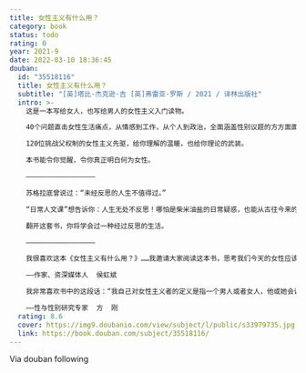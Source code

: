 ```yaml
---
title: 女性主义有什么用？
category: book
status: todo
rating: 0
year: 2021-9
date: 2022-03-10 18:36:45
douban:
  id: "35518116"
  title: 女性主义有什么用？
  subtitle: "[英]塔比·杰克逊·吉 [英]弗雷亚·罗斯 / 2021 / 译林出版社"
  intro: >-
    这是一本写给女人，也写给男人的女性主义入门读物。

    40个问题直击女性生活痛点，从情感到工作，从个人到政治，全面涵盖性别议题的方方面面。

    120位挑战父权制的女性主义先驱，给你理解的温暖，也给你理论的武装。

    本书能令你觉醒，令你真正明白何为女性。

    —————————————————

    苏格拉底曾说过：“未经反思的人生不值得过。”

    “日常人文课”想告诉你：人生无处不反思！哪怕是柴米油盐的日常疑惑，也能从古往今来的人文大师那里得到靠谱的解答和接地气的建议。哲学会帮助你升华灵魂。政治学会教你解读世界和社会格局。女性主义能让你看穿无处不在的性别歧视。经济学会赋予你理性经济人的思维模式。心理分析会使你更好地认识你自己。

    翻开这套书，你将学会过一种经过反思的生活。

    —————————————————

    我很喜欢这本《女性主义有什么用？》……我邀请大家阅读这本书，思考我们今天的女性应该做些什么，对能对得起历史上那些为争取女性个人和集体的自由前赴后继的前辈们。

    ——作家、资深媒体人  侯虹斌

    我非常喜欢书中的这段话：“我自己对女性主义者的定义是指一个男人或者女人，他或她会说，是的，今天仍然存在性别问题，我们必须解决这个问题，我们必须做得更好。”

    ——性与性别研究专家  方  刚
  rating: 8.6
  cover: https://img9.doubanio.com/view/subject/l/public/s33979735.jpg
  link: https://book.douban.com/subject/35518116/
---
```


Via douban following
